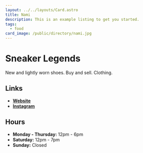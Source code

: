 ```yaml
---
layout: ../../layouts/Card.astro
title: Nami
description: This is an example listing to get you started.
tags:
  - food
card_image: /public/directory/nami.jpg
---
```


# Sneaker Legends 

New and lightly worn shoes. Buy and sell. Clothing.

## Links

- **[Website](https://sneakerlegends.com)**
- **[Instagram](https://www.instagram.com/sneakerlegendsdearborn)**

## Hours

- **Monday - Thursday:** 12pm - 6pm
- **Saturday:** 12pm - 7pm
- **Sunday:** Closed